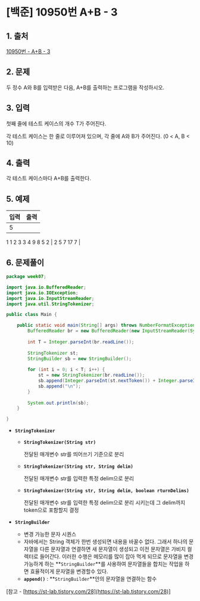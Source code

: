 # [백준] 10950번 A+B - 3

## 1. 출처

[10950번 - A+B - 3](https://www.acmicpc.net/problem/10950)

## 2. 문제

두 정수 A와 B를 입력받은 다음, A+B를 출력하는 프로그램을 작성하시오.

## 3. 입력

첫째 줄에 테스트 케이스의 개수 T가 주어진다.

각 테스트 케이스는 한 줄로 이루어져 있으며, 각 줄에 A와 B가 주어진다. (0 < A, B < 10)

## 4. 출력

각 테스트 케이스마다 A+B를 출력한다.

## 5. 예제

| 입력 | 출력 |
| --- | --- |
| 5
1 1
2 3
3 4
9 8
5 2 | 2
5
7
17
7 |

## 6. 문제풀이

```java
package week07;

import java.io.BufferedReader;
import java.io.IOException;
import java.io.InputStreamReader;
import java.util.StringTokenizer;

public class Main {

	public static void main(String[] args) throws NumberFormatException, IOException {
		BufferedReader br = new BufferedReader(new InputStreamReader(System.in));
		
		int T = Integer.parseInt(br.readLine());
		
		StringTokenizer st;
		StringBuilder sb = new StringBuilder();
		
		for (int i = 0; i < T; i++) {
			st = new StringTokenizer(br.readLine());
			sb.append(Integer.parseInt(st.nextToken()) + Integer.parseInt(st.nextToken()));
			sb.append("\n");
		}
		
		System.out.println(sb);
	}

}
```

- **`StringTokenizer`**
    - **`StringTokenizer(String str)`**
        
        전달된 매개변수 str를 띄어쓰기 기준으로 분리
        
    - **`StringTokenizer(String str, String delim)`**
        
        전달된 매개변수 str를 입력한 특정 delim으로 분리
        
    - **`StringTokenizer(String str, String delim, boolean rturnDelims)`**
        
        전달된 매개변수 str를 입력한 특정 delim으로 분리 시키는데 그 delim까지 token으로 포함할지 결정
        
- **`StringBuilder`**
    - 변경 가능한 문자 시퀀스
    - 자바에서는 String 객체가 한번 생성되면 내용을 바꿀수 없다. 그래서 하나의 문자열을 다른 문자열과 연결하면 새 문자열이 생성되고 이전 문자열은 가비지 컬렉터로 들어간다. 이러한 수행은 메모리를 많이 잡아 먹게 되므로 문자열을 변경가능하게 하는 **`StringBuilder`**를 사용하여 문자열들을 합치는 작업을 하면 효율적이게 문자열을 변경할수 있다.
    - **`append()`** : **`StringBuilder`**안의 문자열을 연결하는 함수

[참고 - [https://st-lab.tistory.com/28](https://st-lab.tistory.com/28)]